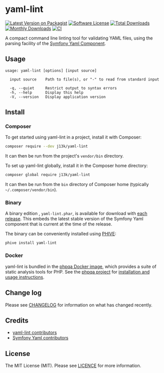 # yaml-lint

[![Latest Version on Packagist][ico-version]][link-packagist]
[![Software License][ico-license]](LICENSE)
[![Total Downloads][ico-downloads]][link-downloads]
[![Monthly Downloads][ico-downloads-monthly]][link-downloads]
[![CI][ico-github-ci]][link-github-ci]

A compact command line linting tool for validating YAML files, using the parsing facility of
the [Symfony Yaml Component](https://github.com/symfony/yaml).

## Usage

```text
usage: yaml-lint [options] [input source]

  input source    Path to file(s), or "-" to read from standard input

  -q, --quiet     Restrict output to syntax errors
  -h, --help      Display this help
  -V, --version   Display application version
```

## Install

### Composer

To get started using yaml-lint in a project, install it with Composer:

```bash
composer require --dev j13k/yaml-lint
```

It can then be run from the project's `vendor/bin` directory.

To set up yaml-lint globally, install it in the Composer home directory:

```bash
composer global require j13k/yaml-lint
```

It can then be run from the `bin` directory of Composer home (typically  `~/.composer/vendor/bin`).

### Binary

A binary edition , `yaml-lint.phar`, is available for download
with [each release](https://github.com/j13k/yaml-lint/releases). This embeds the latest stable version of the Symfony
Yaml component that is current at the time of the release.

The binary can be conveniently installed using [PHIVE](https://phar.io/):

```
phive install yaml-lint
```

### Docker

yaml-lint is bundled in the [phpqa Docker image](https://hub.docker.com/r/jakzal/phpqa/), which provides a suite of
static analysis tools for PHP. See the [phpqa project](https://github.com/jakzal/phpqa) for [installation
and usage instructions](https://github.com/jakzal/phpqa#running-tools).

## Change log

Please see [CHANGELOG](CHANGELOG.md) for information on what has changed recently.

## Credits

- [yaml-lint contributors][link-contributors]
- [Symfony Yaml contributors](https://github.com/symfony/yaml/graphs/contributors)

## License

The MIT License (MIT). Please see [LICENCE](LICENSE) for more information.

[ico-version]: https://img.shields.io/packagist/v/j13k/yaml-lint.svg?style=flat-square

[ico-license]: https://img.shields.io/badge/license-MIT-brightgreen.svg?style=flat-square

[ico-downloads]: https://img.shields.io/packagist/dt/j13k/yaml-lint.svg?style=flat-square

[ico-downloads-monthly]: https://poser.pugx.org/j13k/yaml-lint/d/monthly

[ico-github-ci]: https://github.com/j13k/yaml-lint/actions/workflows/ci.yml/badge.svg

[link-packagist]: https://packagist.org/packages/j13k/yaml-lint

[link-downloads]: https://packagist.org/packages/j13k/yaml-lint/stats

[link-contributors]: https://github.com/j13k/yaml-lint/contributors

[link-github-ci]: https://github.com/j13k/yaml-lint/actions/workflows/ci.yml
